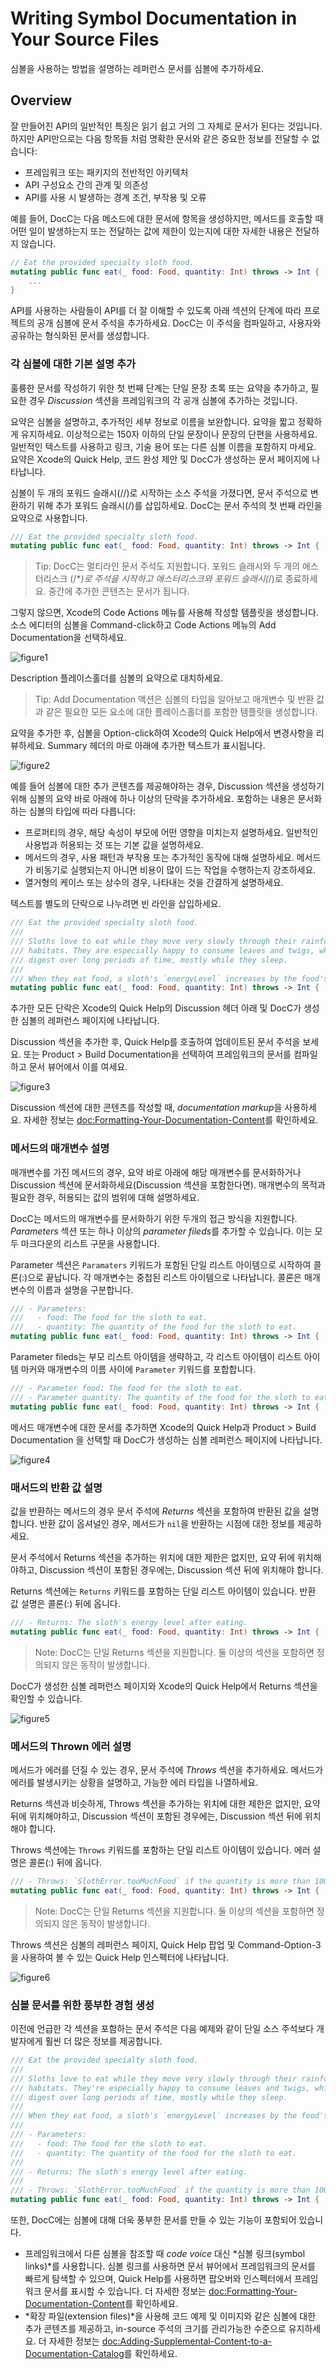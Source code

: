 # Writing Symbol Documentation in Your Source Files

심볼을 사용하는 방법을 설명하는 레퍼런스 문서를 심볼에 추가하세요.

## Overview

잘 만들어진 API의 일반적인 특징은 읽기 쉽고 거의 그 자체로 문서가 된다는 것입니다. 하지만 API만으로는 다음 항목들 처럼 명확한 문서와 같은 중요한 정보를 전달할 수 없습니다:
- 프레임워크 또는 패키지의 전반적인 아키텍처
- API 구성요소 간의 관계 및 의존성
- API를 사용 시 발생하는 경계 조건, 부작용 및 오류

예를 들어, DocC는 다음 메소드에 대한 문서에 항목을 생성하지만, 메서드를 호출할 때 어떤 일이 발생하는지 또는 전달하는 값에 제한이 있는지에 대한 자세한 내용은 전달하지 않습니다.

```swift
// Eat the provided specialty sloth food.
mutating public func eat(_ food: Food, quantity: Int) throws -> Int {
    ...
}
```

API를 사용하는 사람들이 API를 더 잘 이해할 수 있도록 아래 섹션의 단계에 따라 프로젝트의 공개 심볼에 문서 주석을 추가하세요. DocC는 이 주석을 컴파일하고, 사용자와 공유하는 형식화된 문서를 생성합니다.

### 각 심볼에 대한 기본 설명 추가

훌륭한 문서를 작성하기 위한 첫 번째 단계는 단일 문장 초록 또는 요약을 추가하고, 필요한 경우 *Discussion* 섹션을 프레임워크의 각 공개 심볼에 추가하는 것입니다. 

요약은 심볼을 설명하고, 추가적인 세부 정보로 이름을 보완합니다. 요약을 짧고 정확하게 유지하세요. 이상적으로는 150자 이하의 단일 문장이나 문장의 단편을 사용하세요. 일반적인 텍스트를 사용하고 링크, 기술 용어 또는 다른 심볼 이름을 포함하지 마세요. 요약은 Xcode의 Quick Help, 코드 완성 제안 및 DocC가 생성하는 문서 페이지에 나타납니다.

심볼이 두 개의 포워드 슬래시(//)로 시작하는 소스 주석을 가졌다면, 문서 주석으로 변환하기 위해 추가 포워드 슬래시(/)를 삽입하세요. DocC는 문서 주석의 첫 번째 라인을 요약으로 사용합니다.

```swift
/// Eat the provided specialty sloth food.
mutating public func eat(_ food: Food, quantity: Int) throws -> Int {
```

> Tip: DocC는 멀티라인 문서 주석도 지원합니다. 포워드 슬래시와 두 개의 애스터리스크 (/\**)로 주석을 시작하고 애스터리스크와 포워드 슬래시(*/)로 종료하세요. 중간에 추가한 콘텐츠는 문서가 됩니다. 

그렇지 않으면, Xcode의 Code Actions 메뉴를 사용해 작성할 템플릿을 생성합니다. 소스 에디터의 심볼을 Command-click하고 Code Actions 메뉴의 Add Documentation을 선택하세요.

![figure1](Writing-Symbol-Documentation-in-Your-Source-Files-figure1)

Description 플레이스홀더를 심볼의 요약으로 대치하세요.

> Tip: Add Documentation 액션은 심볼의 타입을 알아보고 매개변수 및 반환 값과 같은 필요한 모든 요소에 대한 플레이스홀더를 포함한 템플릿을 생성합니다.

요약을 추가한 후, 심볼을 Option-click하여 Xcode의 Quick Help에서 변경사항을 리뷰하세요. Summary 헤더의 마로 아래에 추가한 텍스트가 표시됩니다.

![figure2](Writing-Symbol-Documentation-in-Your-Source-Files-figure2)

예를 들어 심볼에 대한 추가 콘텐츠를 제공해야하는 경우, Discussion 섹션을 생성하기 위해 심볼의 요약 바로 아래에 하나 이상의 단락을 추가하세요. 포함하는 내용은 문서화하는 심볼의 타입에 따라 다릅니다:
- 프로퍼티의 경우, 해당 속성이 부모에 어떤 영향을 미치는지 설명하세요. 일반적인 사용법과 허용되는 것 또는 기본 값을 설명하세요.
- 메서드의 경우, 사용 패턴과 부작용 또는 추가적인 동작에 대해 설명하세요. 메서드가 비동기로 실행되는지 아니면 비용이 많이 드는 작업을 수행하는지 강조하세요.
- 열거형의 케이스 또는 상수의 경우, 나타내는 것을 간결하게 설명하세요.

텍스트를 별도의 단락으로 나누려면 빈 라인을 삽입하세요.

```swift
/// Eat the provided specialty sloth food.
///
/// Sloths love to eat while they move very slowly through their rainforest 
/// habitats. They are especially happy to consume leaves and twigs, which they 
/// digest over long periods of time, mostly while they sleep.
/// 
/// When they eat food, a sloth's `energyLevel` increases by the food's `energy`.
mutating public func eat(_ food: Food, quantity: Int) throws -> Int {
```

추가한 모든 단락은 Xcode의 Quick Help의 Discussion 헤더 아래 및 DocC가 생성한 심볼의 레퍼런스 페이지에 나타납니다.

Discussion 섹션을 추가한 후, Quick Help를 호출하여 업데이트된 문서 주석을 보세요. 또는 Product > Build Documentation을 선택하여 프레임워크의 문서를 컴파일하고 문서 뷰어에서 이를 여세요.

![figure3](Writing-Symbol-Documentation-in-Your-Source-Files-figure3)

Discussion 섹션에 대한 콘텐츠를 작성할 때, *documentation markup*을 사용하세요. 자세한 정보는 <doc:Formatting-Your-Documentation-Content>를 확인하세요.

### 메서드의 매개변수 설명

매개변수를 가진 메서드의 경우, 요약 바로 아래에 해당 매개변수를 문서화하거나 Discussion 섹션에 문서화하세요(Discussion 섹션을 포함한다면). 매개변수의 목적과 필요한 경우, 허용되는 값의 범위에 대해 설명하세요.

DocC는 메서드의 매개변수를 문서화하기 위한 두개의 접근 방식을 지원합니다. *Parameters* 섹션 또는 하나 이상의 *parameter fileds*를 추가할 수 있습니다. 이는 모두 마크다운의 리스트 구문을 사용합니다. 

Parameter 섹션은 `Paramaters` 키워드가 포함된 단일 리스트 아이템으로 시작하여 콜론(:)으로 끝납니다. 각 매개변수는 중첩된 리스트 아이템으로 나타납니다. 콜론은 매개변수의 이름과 설명을 구분합니다. 

```swift
/// - Parameters:
///   - food: The food for the sloth to eat.
///   - quantity: The quantity of the food for the sloth to eat.
mutating public func eat(_ food: Food, quantity: Int) throws -> Int {
```

Parameter fileds는 부모 리스트 아이템을 생략하고, 각 리스트 아이템이 리스트 아이템 마커와 매개변수의 이름 사이에 `Parameter` 키워드를 포합합니다.

```swift
/// - Parameter food: The food for the sloth to eat.
/// - Parameter quantity: The quantity of the food for the sloth to eat.
mutating public func eat(_ food: Food, quantity: Int) throws -> Int {
```

메서드 매개변수에 대한 문서를 추가하면 Xcode의 Quick Help과 Product > Build Documentation 을 선택할 때 DocC가 생성하는 심볼 레퍼런스 페이지에 나타납니다.

![figure4](Writing-Symbol-Documentation-in-Your-Source-Files-figure4)

### 매서드의 반환 값 설명

값을 반환하는 메서드의 경우 문서 주석에 *Returns* 섹션을 포함하여 반환된 값을 설명합니다. 반환 값이 옵셔널인 경우, 메서드가 `nil`을 반환하는 시점에 대한 정보를 제공하세요.

문서 주석에서 Returns 섹션을 추가하는 위치에 대한 제한은 없지만, 요약 뒤에 위치해야하고, Discussion 섹션이 포함된 경우에는, Discussion 섹션 뒤에 위치해야 합니다.

Returns 섹션에는 `Returns` 키워드를 포함하는 단일 리스트 아이템이 있습니다. 반환 값 설명은 콜론(:) 뒤에 옵니다.


```swift
/// - Returns: The sloth's energy level after eating.
mutating public func eat(_ food: Food, quantity: Int) throws -> Int {
```

> Note: DocC는 단일 Returns 섹션을 지원합니다. 둘 이상의 섹션을 포함하면 정의되지 않은 동작이 발생합니다.

DocC가 생성한 심볼 레퍼런스 페이지와 Xcode의 Quick Help에서 Returns 섹션을 확인할 수 있습니다.

![figure5](Writing-Symbol-Documentation-in-Your-Source-Files-figure5)

### 메서드의 Thrown 에러 설명

메서드가 에러를 던질 수 있는 경우, 문서 주석에 *Throws* 섹션을 추가하세요. 메서드가 에러를 발생시키는 상황을 설명하고, 가능한 에러 타입을 나열하세요.

Returns 섹션과 비슷하게, Throws 섹션을 추가하는 위치에 대한 제한은 없지만, 요약 뒤에 위치해야하고, Discussion 섹션이 포함된 경우에는, Discussion 섹션 뒤에 위치해야 합니다.

Throws 섹션에는 `Throws` 키워드를 포함하는 단일 리스트 아이템이 있습니다. 에러 설명은 콜론(:) 뒤에 옵니다.

```swift
/// - Throws: `SlothError.tooMuchFood` if the quantity is more than 100.
mutating public func eat(_ food: Food, quantity: Int) throws -> Int {
```

> Note: DocC는 단일 Returns 섹션을 지원합니다. 둘 이상의 섹션을 포함하면 정의되지 않은 동작이 발생합니다.

Throws 섹션은 심볼의 레퍼런스 페이지, Quick Help 팝업 및 Command-Option-3을 사용하여 볼 수 있는 Quick Help 인스펙터에 나타납니다.

![figure6](Writing-Symbol-Documentation-in-Your-Source-Files-figure6)

### 심볼 문서를 위한 풍부한 경험 생성

이전에 언급한 각 섹션을 포함하는 문서 주석은 다음 예제와 같이 단일 소스 주석보다 개발자에게 훨씬 더 많은 정보를 제공합니다.

```swift
/// Eat the provided specialty sloth food.
///
/// Sloths love to eat while they move very slowly through their rainforest 
/// habitats. They're especially happy to consume leaves and twigs, which they 
/// digest over long periods of time, mostly while they sleep.
///
/// When they eat food, a sloth's `energyLevel` increases by the food's `energy`.
///
/// - Parameters:
///   - food: The food for the sloth to eat.
///   - quantity: The quantity of the food for the sloth to eat.
///
/// - Returns: The sloth's energy level after eating.
///
/// - Throws: `SlothError.tooMuchFood` if the quantity is more than 100.
mutating public func eat(_ food: Food, quantity: Int) throws -> Int {
```

또한, DocC에는 심볼에 대해 더욱 풍부한 문서를 만들 수 있는 기능이 포함되어 있습니다.
- 프레임워크에서 다른 심볼을 참조할 때 *code voice* 대신 *심볼 링크(symbol links)*를 사용합니다. 심볼 링크를 사용하면 문서 뷰어에서 프레임워크의 문서를 빠르게 탐색할 수 있으며, Quick Help를 사용하면 팝오버와 인스펙터에서 프레임워크 문서를 표시할 수 있습니다. 더 자세한 정보는 <doc:Formatting-Your-Documentation-Content>를 확인하세요.
- *확장 파일(extension files)*을 사용해 코드 예제 및 이미지와 같은 심볼에 대한 추가 콘텐츠를 제공하고, in-source 주석의 크기를 관리가능한 수준으로 유지하세요. 더 자세한 정보는 <doc:Adding-Supplemental-Content-to-a-Documentation-Catalog>를 확인하세요.
